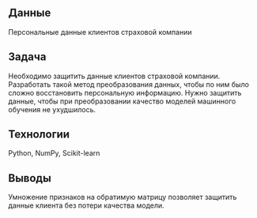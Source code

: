 ## Данные
Персональные данные клиентов страховой компании

## Задача
Необходимо защитить данные клиентов страховой компании. Разработать такой метод преобразования данных, чтобы по ним было сложно восстановить персональную информацию.  Нужно защитить данные, чтобы при преобразовании качество моделей машинного обучения не ухудшилось.

## Технологии
Python, NumPy, Scikit-learn

## Выводы
Умножение признаков на обратимую матрицу позволяет защитить данные клиента без потери качества модели.
